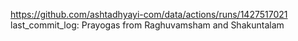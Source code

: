 https://github.com/ashtadhyayi-com/data/actions/runs/1427517021
last_commit_log: Prayogas from Raghuvamsham and Shakuntalam